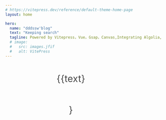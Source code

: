 ```yaml
---
# https://vitepress.dev/reference/default-theme-home-page
layout: home

hero:
  name: "dddssw'blog"
  text: "Keeping search"
  tagline: Powered by Vitepress，Vue，Gsap，Canvas,Integrating Algolia, and so on ...
  # image:
  #   src: images.jfif
  #   alt: VitePress
---
```


<types style="color:#fff;z-index:10"></types>
<swipLine style="z-index:10"></swipLine>

<div style="padding:0 160px" class="wrapper1">
<div class="item" ref="list" :data-index="index" v-for="({text,bgcolor},index) in data" :style="{backgroundColor:bgcolor}" @click="open(index)">{{text}}<span ref="fill" :style="{ border: `2px solid ${bgcolor}` }"class="fill" ></span></div>
<div class="place"></div>
</div>
<scrollBg></scrollBg>
<!-- <div class="container1">
    </div>
<video class="video" muted src="/output.mp4" controls preload></video> -->

<style scoped>
  .wrapper1{
  display:grid;
  grid-template-columns: repeat(3, 1fr);
  row-gap: 50px;
  justify-items: center ;
  align-items:  center ;
  position: relative;
  z-index:999;
  opacity:0.8
  }
.item{
  font-size:30px;
  border-radius:8px;
  height:100px;
  width:100px;
  text-align:center;
  line-height:100px;
  position:relative;
}

.place{
  position:absolute;
  left:0;
  top:0
}
.move{
  width:100px;
  height:100px;
  border-radius:50%;
  margin-bottom:20px
}
.fill{
  position:absolute;
  top:0;
  left:0;
  width:100%;
  height:100%;
  border-radius:50%;
}
.container1{
  width:100%;
  height:1000vh
}
.video{
  z-index:-1;
  opacity:0;
  width:100%;
  /* height:100vh; */
   position: fixed;
  top: 50%;
  left: 50%;
  min-width: 100%;
  min-height: 100%;
  transform: translate(-50%, -50%);
     transition: opacity 2s cubic-bezier(0.4, 0, 0.2, 1);
}

</style>
<script setup>
import {gsap} from 'gsap'
import  Flip from "gsap/dist/Flip";
import  ScrollTrigger from "gsap/dist/ScrollTrigger";
import swipLine from './components/swipLine.vue'
import types from './components/types.vue'
import scrollBg from './components/scrollBg.vue'
import {onMounted,ref} from 'vue'

gsap.registerPlugin(Flip);
gsap.registerPlugin(ScrollTrigger) 

const data = ref([
 {text:'HTML', bgcolor:'#ceead6'},
  {text:'CSS', bgcolor:'#d2e3fc'},
  {text:'SCSS', bgcolor:'#FFFACD'},
  {text:'JS', bgcolor:'#ffefc3'},
  {text:'Ts', bgcolor:'#87CEEB'},
  {text:'Vue', bgcolor:'#98FB98'},
  {text:'React', bgcolor:'#FFDAB9'},
  {text:'Node', bgcolor:'#E6E6FA'},
  {text:'工程化', bgcolor:'#DAA520'},
  {text:'git', bgcolor:'#00FFFF'},
  // {text:'browerR', bgcolor:'#FF7F50'},
  // {text:'browerD', bgcolor:'#708090'},
  // {text:'vscode extension', bgcolor:'#FFF0F5'},
])
const list = ref(null)
const fill = ref(null)
const flag = ref(false)
let place
let effect

function open(index){
  if(list.value[index].parentNode!==place ){
  const state = Flip.getState(list.value,{
  props: "borderRadius",
});
place.append(list.value[index])
list.value[index].classList.add('move');
Flip.from(state, {
  duration: 1,
  ease: "back.inOut",
  absolute: true,
});
 }else{
    const state = Flip.getState(list.value,{
  props: "borderRadius",
});

const wrapper1 = document.querySelector('.wrapper1');
const children = wrapper1.children;


for (let i = 0; i < children.length; i++) {
  const child = children[i];
  // 假设每个子元素都有 dataset.index 属性
  const childIndex = child.dataset.index;

  if (index < childIndex) {
    child.before(list.value[index]);
    break; // 插入后跳出循环
  }
}

list.value[index].classList.remove('move');
Flip.from(state, {
  duration: 1,
  ease: "power2.inOut",
  absolute: true,
});
 }
}
 function fadeInImage(img) {
  consoel.log('sss')
    img.style.opacity = '0.8';
  }

onMounted(()=>{
place = document.querySelector('.place')
gsap.from('.item',{
   scrollTrigger: {
    trigger: '.wrapper1',
   },
  opacity:0,
  rotate:360,
  scale: 0.1,
  ease: "power1.inOut",
  duration:1,
  stagger:0.2,
}) 
// 假设你的 list.value 是一个包含需要处理的元素的数组或类数组对象
list.value.forEach((item) => {
  item.addEventListener('mouseenter', function() {
    const fill = item.querySelector('span');
    gsap.set(fill, {
      scale: 1.5,
      opacity: 1,
    });
    const effect = gsap.to(fill, {
      scale: 2,
      repeat: -1,
      opacity: 0.5,
      duration: 2,
      border:1,
      borderRadius:6,
      yoyo: true,
    });
    item._gsapEffect = effect; // 将 effect 存储在元素上，以便后续访问和控制
  });

  item.addEventListener('mouseleave', function() {
    const fill = item.querySelector('span');
    const effect = item._gsapEffect; // 获取存储在元素上的效果
    if (effect) {
      effect.kill(); // 结束动画效果
    }
    gsap.to(fill, {
      scale: 1,
      opacity: 1,
      duration: 2,
       border:2,
borderRadius:50,
    });
  });
});

// const video = document.querySelector('.video')

//  video.addEventListener("loadedmetadata", () => {
//    video.style.opacity = '0.8';
//    gsap.to(
//       '.video',
//       {
      
//          scrollTrigger: {
//       trigger: ".container1",
//       start: "top top",
//       end: "bottom bottom",
//     //  scrub: true,
//       anticipatePin:1,
//   onUpdate: (self) => {
//     window.requestAnimationFrame(()=>{

//       videoGurrentTime('.video', self.progress.toFixed(3), self.direction)
//     })
//   }
//      // markers: true,
//     }
//       }
//     );

//  })

})

function videoGurrentTime(elem, progress) {
  let videoEl = document.querySelector(elem)
  let videoTime = 11; //引入视频的时间，此完整视频全长为6s
  console.log(progress * videoTime)
  videoEl.currentTime = progress * videoTime
}



</script>
